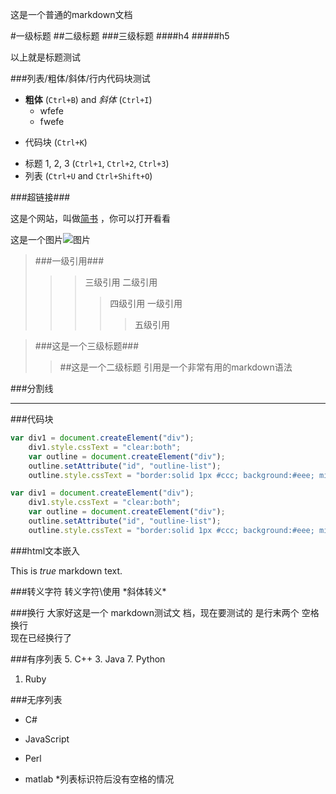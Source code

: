 这是一个普通的markdown文档

#一级标题
##二级标题
###三级标题
####h4
#####h5

以上就是标题测试

###列表/粗体/斜体/行内代码块测试
- **粗体** (`Ctrl+B`) and *斜体* (`Ctrl+I`)
  - wfefe
  - fwefe
* 代码块 (`Ctrl+K`)
- 标题 1, 2, 3 (`Ctrl+1`, `Ctrl+2`, `Ctrl+3`)
- 列表 (`Ctrl+U` and `Ctrl+Shift+O`)

###超链接###

这是个网站，叫做[简书](http://www.jianshu.com "jianshu") ，你可以打开看看

这是一个图片![图片](http://img1.3lian.com/2015/w7/85/d/101.jpg "图片,标题")

>###一级引用###
>>>三级引用
>>二级引用
>>>>四级引用
>一级引用
>>>>>五级引用

>###这是一个三级标题###
>>##这是一个二级标题
引用是一个非常有用的markdown语法

###分割线
******


###代码块
```js
var div1 = document.createElement("div");    
    div1.style.cssText = "clear:both";
    var outline = document.createElement("div");
    outline.setAttribute("id", "outline-list");
    outline.style.cssText = "border:solid 1px #ccc; background:#eee; min-width:200px;padding:4px 10px;
```

```js
var div1 = document.createElement("div");
    div1.style.cssText = "clear:both";
    var outline = document.createElement("div");
    outline.setAttribute("id", "outline-list");
    outline.style.cssText = "border:solid 1px #ccc; background:#eee; min-width:200px;padding:4px 10px;
```

###html文本嵌入
<div>

<p>This is <em>true</em> markdown text.</p>

</div>

###转义字符
转义字符\使用
\*斜体转义\*

###换行
大家好这是一个
markdown测试文
档，现在要测试的
是行末两个
空格换行  
现在已经换行了

###有序列表
5. C++
3. Java
7. Python
1. Ruby

###无序列表
*  C#
+ JavaScript
-  Perl
* matlab
*列表标识符后没有空格的情况